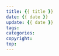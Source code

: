 ```yaml
---
title: {{ title }}
date: {{ date }}
update: {{ date }}
tags:
categories:
copyright:
top:
---
```

